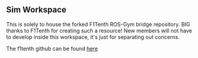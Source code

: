 ## Sim Workspace
This is solely to house the forked F1Tenth ROS-Gym bridge repository. BIG thanks to F1Tenth for creating such a resource!
New members will not have to develop inside this workspace, it's just for separating out concerns.

The f1tenth github can be found [here](https://github.com/f1tenth)